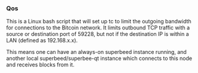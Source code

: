 ### Qos ###

This is a Linux bash script that will set up tc to limit the outgoing bandwidth for connections to the Bitcoin network. It limits outbound TCP traffic with a source or destination port of 59228, but not if the destination IP is within a LAN (defined as 192.168.x.x).

This means one can have an always-on superbeed instance running, and another local superbeed/superbee-qt instance which connects to this node and receives blocks from it.
